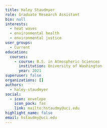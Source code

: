 ```yaml
---
title: Haley Staudmyer
role: Graduate Research Assistant
bio: null
interests:
  - heat waves
  - environmental health
  - environmental justice
user_groups:
  - Current
education:
  courses:
    - course: B.S. in Atmospheric Sciences
      institution: University of Washington
      year: 2021
superuser: false
organizations: []
authors:
  - haley-staudmyer
social:
  - icon: envelope
    icon_pack: fas
    link: mailto:hstaudmy@uci.edu
highlight_name: false
email: hstaudmy@uci.edu
---
```

